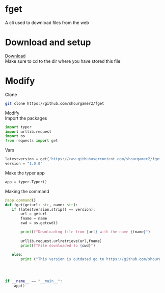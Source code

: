 # fget
A cli used to download files from the web
# Download and setup
[Download](https://github.com/shourgamer2/fget/releases/download/ver1.0.0/fget.exe) <br>
Make sure to cd to the dir where you have stored this file
# Modify
Clone
```sh
git clone https://github.com/shourgamer2/fget
```
Modify <br>
Import the packages 
```python
import typer
import urllib.request
import os
from requests import get
```
Vars
```python
latestversion = get('https://raw.githubusercontent.com/shourgamer2/fget/main/version.txt').text
version = "1.0.0"
```
Make the typer app
```python
app = typer.Typer()
```
Making the command
```python
@app.command()
def fget(geturl: str, name: str):
   if (latestversion.strip() == version):
       url = geturl
       fname = name
       cwd = os.getcwd()

       print(f"Downloading file from {url} with the name {fname}")
        
       urllib.request.urlretrieve(url,fname)
       print(f"File downloaded to {cwd}")
    
   else:
       print ("This version is outdated go to https://github.com/shourgamer2/fget and download the latest version ")
    



if __name__ == "__main__":
    app()
```

